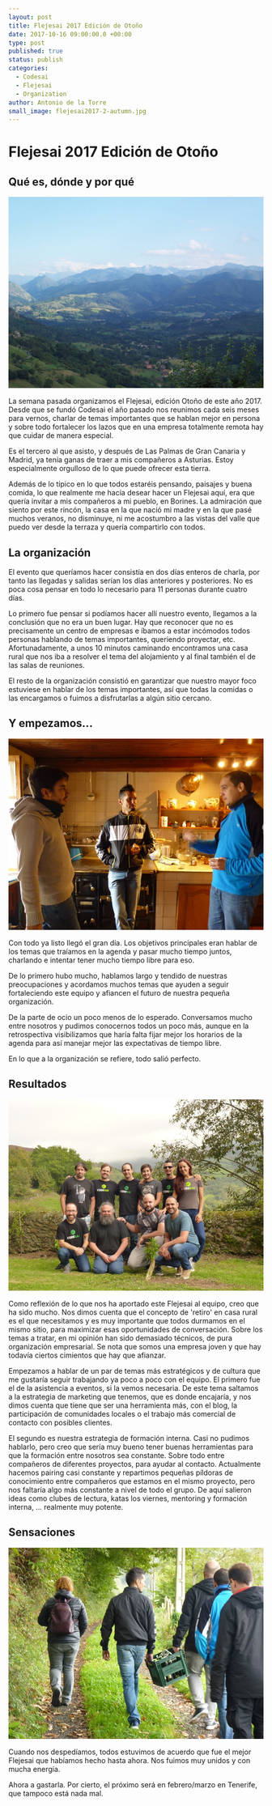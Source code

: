 ```yaml
---
layout: post
title: Flejesai 2017 Edición de Otoño
date: 2017-10-16 09:00:00.0 +00:00
type: post
published: true
status: publish
categories:
  - Codesai
  - Flejesai
  - Organization
author: Antonio de la Torre
small_image: flejesai2017-2-autumn.jpg
---
```


# Flejesai 2017 Edición de Otoño 


## Qué es, dónde y por qué

![Borines](/assets/flejesai2017-2-borines.jpg)


La semana pasada organizamos el Flejesai, edición Otoño de este año 2017.  Desde que se fundó Codesai el año pasado nos reunimos cada seis meses para vernos, charlar de temas importantes que se hablan mejor en persona y sobre todo fortalecer los lazos que en una empresa totalmente remota hay que cuidar de manera especial.

Es el tercero al que asisto, y después de Las Palmas de Gran Canaria y Madrid, ya tenía ganas de traer a mis compañeros a Asturias. Estoy especialmente orgulloso de lo que puede ofrecer esta tierra.

Además de lo típico en lo que todos estaréis pensando, paisajes y buena comida, lo que realmente me hacía desear hacer un Flejesai aquí, era que quería invitar a mis compañeros a mi pueblo, en Borines. 
La admiración que siento por este rincón, la casa en la que nació mi madre y en la que pasé muchos veranos, no disminuye, ni me acostumbro a las vistas del valle que puedo ver desde la terraza y quería compartirlo con todos.



## La organización

El evento que queríamos hacer consistía en dos días enteros de charla, por tanto las llegadas y salidas serían los días anteriores y posteriores. No es poca cosa pensar en todo lo necesario para 11 personas durante cuatro días. 

Lo primero fue pensar si podíamos hacer allí nuestro evento, llegamos a la conclusión que no era un buen lugar. Hay que reconocer que no es precisamente un centro de empresas e íbamos a estar incómodos todos personas hablando de temas importantes, queriendo proyectar, etc. 
Afortunadamente, a unos 10 minutos caminando encontramos una casa rural que nos iba a resolver el tema del alojamiento y al final también el de las salas de reuniones.

El resto de la organización consistió en garantizar que nuestro mayor foco estuviese en hablar de los temas importantes, así que todas la comidas o las encargamos o fuimos a disfrutarlas a algún sitio cercano.


## Y empezamos...

![Reunión en la cocina](/assets/flejesai2017-2-kitchen-moment.jpg)

Con todo ya listo llegó el gran día.
Los objetivos principales eran hablar de los temas que traíamos en la agenda y pasar mucho tiempo juntos, charlando e intentar tener mucho tiempo libre para eso.

De lo primero hubo mucho, hablamos largo y tendido de nuestras preocupaciones y acordamos muchos temas que ayuden a seguir fortaleciendo este equipo y afiancen el futuro de nuestra pequeña organización.

De la parte de ocio un poco menos de lo esperado. Conversamos mucho entre nosotros y pudimos conocernos todos un poco más, aunque en la retrospectiva visibilizamos que haría falta fijar mejor los horarios de la agenda para así manejar mejor las expectativas de tiempo libre.  

En lo que a la organización se refiere, todo salió perfecto. 

## Resultados 
![Team](/assets/flejesai2017-2-team.jpg)


Como reflexión de lo que nos ha aportado este Flejesai al equipo, creo que ha sido mucho. Nos dimos cuenta que el concepto de 'retiro' en casa rural es el que necesitamos y es muy importante que todos durmamos en el mismo sitio, para maximizar esas oportunidades de conversación.
Sobre los temas a tratar, en mi opinión han sido demasiado técnicos, de pura organización empresarial. Se nota que somos una empresa joven y que hay todavía ciertos cimientos que hay que afianzar.

Empezamos a hablar de un par de temas más estratégicos y de cultura que me gustaría seguir trabajando ya poco a poco con el equipo. 
El primero fue el de la asistencia a eventos, si la vemos necesaria. De este tema saltamos a la estrategia de marketing que tenemos, que es donde encajaría, y nos dimos cuenta que tiene que ser una herramienta más, con el blog, la participación de comunidades locales o el trabajo más comercial de contacto con posibles clientes.

El segundo es nuestra estrategia de formación interna. Casi no pudimos hablarlo, pero creo que sería muy bueno tener buenas herramientas para que la formación entre nosotros sea constante. Sobre todo entre compañeros de diferentes proyectos, para ayudar al contacto. Actualmente hacemos pairing casi constante y repartimos pequeñas píldoras de conocimiento entre compañeros que estamos en el mismo proyecto, pero nos faltaría algo más constante a nivel de todo el grupo. 
De aquí salieron ideas como clubes de lectura, katas los viernes, mentoring y formación interna, ... realmente muy potente.

## Sensaciones

![Paseo](/assets/flejesai2017-2-cider-post.jpg)

Cuando nos despedíamos, todos estuvimos de acuerdo que fue el mejor Flejesai que habíamos hecho hasta ahora. Nos fuimos muy unidos y con mucha energía.

Ahora a gastarla. Por cierto, el próximo será en febrero/marzo en Tenerife, que tampoco está nada mal. 
